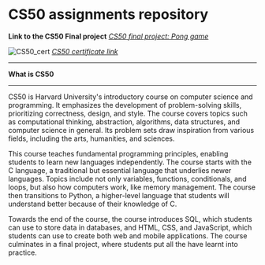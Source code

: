 # CS50 assignments repository

**Link to the CS50 Final project**
<cite><a href="https://github.com/khkhiu/Pong">CS50 final project: Pong game</a></cite>

![CS50_cert](ttps://github.com/khkhiu/MOOC/tree/main/CS50/CS50x.png)
<em>[CS50 certificate link](https://cs50.harvard.edu/certificates/d2c29fb2-0cb4-4785-b3c0-28bafab2b4a2)</em>
***

<strong>What is CS50</strong>

***

CS50 is Harvard University's introductory course on computer science and programming. It emphasizes the development of problem-solving skills, prioritizing correctness, design, and style. The course covers topics such as computational thinking, abstraction, algorithms, data structures, and computer science in general. Its problem sets draw inspiration from various fields, including the arts, humanities, and sciences.

This course teaches fundamental programming principles, enabling students to learn new languages independently. The course starts with the C language, a traditional but essential language that underlies newer languages. Topics include not only variables, functions, conditionals, and loops, but also how computers work, like memory management. The course then transitions to Python, a higher-level language that students will understand better because of their knowledge of C.

Towards the end of the course, the course introduces SQL, which students can use to store data in databases, and HTML, CSS, and JavaScript, which students can use to create both web and mobile applications. The course culminates in a final project, where students put all the have learnt into practice.

